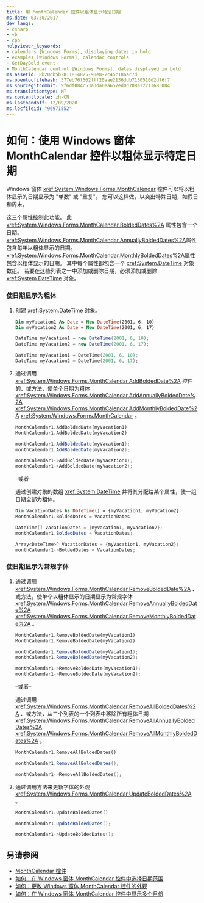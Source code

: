 ```yaml
---
title: 用 MonthCalendar 控件以粗体显示特定日期
ms.date: 03/30/2017
dev_langs:
- csharp
- vb
- cpp
helpviewer_keywords:
- calendars [Windows Forms], displaying dates in bold
- examples [Windows Forms], calendar controls
- GetDayBold event
- MonthCalendar control [Windows Forms], dates displayed in bold
ms.assetid: 8b20db5b-8118-4825-90e8-2c45c186ac7d
ms.openlocfilehash: 377eb76f562fff20aae2136ddb7130516d2d76f7
ms.sourcegitcommit: 9f6df084c53a3da0ea657ed0d708a72213683084
ms.translationtype: MT
ms.contentlocale: zh-CN
ms.lasthandoff: 12/09/2020
ms.locfileid: "96971552"
---
```

# <a name="how-to-display-specific-days-in-bold-with-the-windows-forms-monthcalendar-control"></a>如何：使用 Windows 窗体 MonthCalendar 控件以粗体显示特定日期
Windows 窗体 <xref:System.Windows.Forms.MonthCalendar> 控件可以将以粗体显示的日期显示为 "单数" 或 "重复"。 您可以这样做，以突出特殊日期，如假日和周末。  
  
 这三个属性控制此功能。 此 <xref:System.Windows.Forms.MonthCalendar.BoldedDates%2A> 属性包含一个日期。 <xref:System.Windows.Forms.MonthCalendar.AnnuallyBoldedDates%2A>属性包含每年以粗体显示的日期。 <xref:System.Windows.Forms.MonthCalendar.MonthlyBoldedDates%2A>属性包含以粗体显示的日期。 其中每个属性都包含一个 <xref:System.DateTime> 对象数组。 若要在这些列表之一中添加或删除日期，必须添加或删除 <xref:System.DateTime> 对象。  
  
### <a name="to-make-a-date-appear-in-bold-type"></a>使日期显示为粗体  
  
1. 创建 <xref:System.DateTime> 对象。  
  
    ```vb  
    Dim myVacation1 As Date = New DateTime(2001, 6, 10)  
    Dim myVacation2 As Date = New DateTime(2001, 6, 17)  
    ```  
  
    ```csharp  
    DateTime myVacation1 = new DateTime(2001, 6, 10);  
    DateTime myVacation2 = new DateTime(2001, 6, 17);  
    ```  
  
    ```cpp  
    DateTime myVacation1 = DateTime(2001, 6, 10);  
    DateTime myVacation2 = DateTime(2001, 6, 17);  
    ```  
  
2. 通过调用 <xref:System.Windows.Forms.MonthCalendar.AddBoldedDate%2A> 控件的、或方法，使单个日期为粗体 <xref:System.Windows.Forms.MonthCalendar.AddAnnuallyBoldedDate%2A> <xref:System.Windows.Forms.MonthCalendar.AddMonthlyBoldedDate%2A> <xref:System.Windows.Forms.MonthCalendar> 。  
  
    ```vb  
    MonthCalendar1.AddBoldedDate(myVacation1)  
    MonthCalendar1.AddBoldedDate(myVacation2)  
    ```  
  
    ```csharp  
    monthCalendar1.AddBoldedDate(myVacation1);  
    monthCalendar1.AddBoldedDate(myVacation2);  
    ```  
  
    ```cpp  
    monthCalendar1->AddBoldedDate(myVacation1);  
    monthCalendar1->AddBoldedDate(myVacation2);  
    ```  
  
     –或者–  
  
     通过创建对象的数组 <xref:System.DateTime> 并将其分配给某个属性，使一组日期全部为粗体。  
  
    ```vb  
    Dim VacationDates As DateTime() = {myVacation1, myVacation2}  
    MonthCalendar1.BoldedDates = VacationDates  
    ```  
  
    ```csharp  
    DateTime[] VacationDates = {myVacation1, myVacation2};  
    monthCalendar1.BoldedDates = VacationDates;  
    ```  
  
    ```cpp  
    Array<DateTime>^ VacationDates = {myVacation1, myVacation2};  
    monthCalendar1->BoldedDates = VacationDates;  
    ```  
  
### <a name="to-make-a-date-appear-in-the-regular-font"></a>使日期显示为常规字体  
  
1. 通过调用 <xref:System.Windows.Forms.MonthCalendar.RemoveBoldedDate%2A> 、或方法，使单个以粗体显示的日期显示为常规字体 <xref:System.Windows.Forms.MonthCalendar.RemoveAnnuallyBoldedDate%2A> <xref:System.Windows.Forms.MonthCalendar.RemoveMonthlyBoldedDate%2A> 。  
  
    ```vb  
    MonthCalendar1.RemoveBoldedDate(myVacation1)  
    MonthCalendar1.RemoveBoldedDate(myVacation2)  
    ```  
  
    ```csharp  
    monthCalendar1.RemoveBoldedDate(myVacation1);  
    monthCalendar1.RemoveBoldedDate(myVacation2);  
    ```  
  
    ```cpp  
    monthCalendar1->RemoveBoldedDate(myVacation1);  
    monthCalendar1->RemoveBoldedDate(myVacation2);  
    ```  
  
     –或者–  
  
     通过调用 <xref:System.Windows.Forms.MonthCalendar.RemoveAllBoldedDates%2A> 、或方法，从三个列表的一个列表中移除所有粗体日期 <xref:System.Windows.Forms.MonthCalendar.RemoveAllAnnuallyBoldedDates%2A> <xref:System.Windows.Forms.MonthCalendar.RemoveAllMonthlyBoldedDates%2A> 。  
  
    ```vb  
    MonthCalendar1.RemoveAllBoldedDates()  
    ```  
  
    ```csharp  
    monthCalendar1.RemoveAllBoldedDates();  
    ```  
  
    ```cpp  
    monthCalendar1->RemoveAllBoldedDates();  
    ```  
  
2. 通过调用方法来更新字体的外观 <xref:System.Windows.Forms.MonthCalendar.UpdateBoldedDates%2A> 。  
  
    ```vb  
    MonthCalendar1.UpdateBoldedDates()  
    ```  
  
    ```csharp  
    monthCalendar1.UpdateBoldedDates();  
    ```  
  
    ```cpp  
    monthCalendar1->UpdateBoldedDates();  
    ```  
  
## <a name="see-also"></a>另请参阅

- [MonthCalendar 控件](monthcalendar-control-windows-forms.md)
- [如何：在 Windows 窗体 MonthCalendar 控件中选择日期范围](how-to-select-a-range-of-dates-in-the-windows-forms-monthcalendar-control.md)
- [如何：更改 Windows 窗体 MonthCalendar 控件的外观](how-to-change-monthcalendar-control-appearance.md)
- [如何：在 Windows 窗体 MonthCalendar 控件中显示多个月份](display-more-than-one-month-wf-monthcalendar-control.md)
